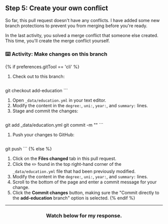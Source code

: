 ## Step 5: Create your own conflict

So far, this pull request doesn't have any conflicts. I have added some new branch protections to prevent you from merging before you're ready.

In the last activity, you solved a merge conflict that someone else created. This time, you'll create the merge conflict yourself.

### :keyboard: Activity: Make changes on this branch

{% if preferences.gitTool == 'cli' %}
1. Check out to this branch:
    ```shell
 git checkout add-education
    ```
1. Open `_data/education.yml` in your text editor.
1. Modify the content in the `degree:`, `uni:`, `year:`, and `summary:` lines.
1. Stage and commit the changes:
    ```shell
 git add _data/education.yml
 git commit -m "<YOUR-MESSAGE>"
    ```
1. Push your changes to GitHub:
    ```shell
 git push
    ```
{% else %}
1. Click on the **Files changed** tab in this pull request.
1. Click the :pencil2: found in the top right-hand corner of the `_data/education.yml` file that had been previously modified.
1. Modify the content in the `degree:`, `uni:`, `year:`, and `summary:` lines.
1. Scroll to the bottom of the page and enter a commit message for your change.
1. Click the **Commit changes** button, making sure the "Commit directly to the **add-education** branch" option is selected.
{% endif %}
<hr>
<h3 align="center">Watch below for my response.</h3>

